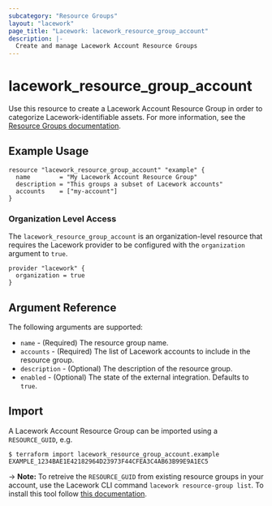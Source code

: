 ```yaml
---
subcategory: "Resource Groups"
layout: "lacework"
page_title: "Lacework: lacework_resource_group_account"
description: |-
  Create and manage Lacework Account Resource Groups
---
```


# lacework\_resource\_group\_account

Use this resource to create a Lacework Account Resource Group in order to categorize Lacework-identifiable assets.
For more information, see the [Resource Groups documentation](https://support.lacework.com/hc/en-us/articles/360041727354-Resource-Groups).

## Example Usage

```hcl
resource "lacework_resource_group_account" "example" {
  name        = "My Lacework Account Resource Group"
  description = "This groups a subset of Lacework accounts"
  accounts    = ["my-account"]
}
```

### Organization Level Access

The `lacework_resource_group_account` is an organization-level resource that requires the Lacework provider to be configured with the `organization` argument to `true`.

```hcl
provider "lacework" {
  organization = true
}
```

## Argument Reference

The following arguments are supported:

* `name` - (Required) The resource group name.
* `accounts` - (Required) The list of Lacework accounts to include in the resource group.
* `description` - (Optional) The description of the resource group.
* `enabled` - (Optional) The state of the external integration. Defaults to `true`.

## Import

A Lacework Account Resource Group can be imported using a `RESOURCE_GUID`, e.g.

```
$ terraform import lacework_resource_group_account.example EXAMPLE_1234BAE1E42182964D23973F44CFEA3C4AB63B99E9A1EC5
```
-> **Note:** To retreive the `RESOURCE_GUID` from existing resource groups in your account, use the
Lacework CLI command `lacework resource-group list`. To install this tool follow
[this documentation](https://github.com/lacework/go-sdk/wiki/CLI-Documentation#installation).
